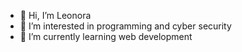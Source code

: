 - 👋 Hi, I’m Leonora
- 👀 I’m interested in programming and cyber security
- 🌱 I’m currently learning web development

<!---
CLNymo/CLNymo is a ✨ special ✨ repository because its `README.md` (this file) appears on your GitHub profile.
You can click the Preview link to take a look at your changes.
--->
